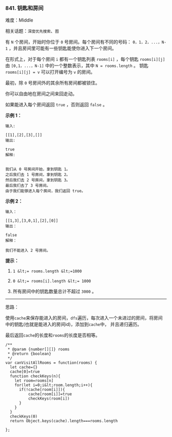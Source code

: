 ### 841. 钥匙和房间

难度：Middle

相关话题：`深度优先搜索`、`图`

有  `N`  个房间，开始时你位于  `0`  号房间。每个房间有不同的号码： `0，1，2，...，N-1` ，并且房间里可能有一些钥匙能使你进入下一个房间。



在形式上，对于每个房间  `i`  都有一个钥匙列表  `rooms[i]` ，每个钥匙  `rooms[i][j]`  由  `[0,1，...，N-1]`  中的一个整数表示，其中  `N = rooms.length` 。 钥匙  `rooms[i][j] = v`  可以打开编号为  `v`  的房间。



最初，除  `0`  号房间外的其余所有房间都被锁住。



你可以自由地在房间之间来回走动。



如果能进入每个房间返回  `true` ，否则返回  `false` 。









 **示例 1：** 





```
输入: 

[[1],[2],[3],[]]
输出: 

true
解释:  


我们从 0 号房间开始，拿到钥匙 1。
之后我们去 1 号房间，拿到钥匙 2。
然后我们去 2 号房间，拿到钥匙 3。
最后我们去了 3 号房间。
由于我们能够进入每个房间，我们返回 true。

```

 **示例 2：** 





```
输入：

[[1,3],[3,0,1],[2],[0]]
输出：

false
解释：

我们不能进入 2 号房间。

```

 **提示：** 





1.  `1 &lt;= rooms.length &lt;=1000` 

2.  `0 &lt;= rooms[i].length &lt;= 1000` 

3. 所有房间中的钥匙数量总计不超过 `3000` 。






-----

思路：

使用`cache`来保存能进入的房间，`dfs`遍历，每次进入一个未进过的房间，将房间中的钥匙(也就是能进入的房间id)，添加到`cache`中，
并且递归遍历。

最后返回`cache`的长度和`rooms`的长度是否相等。


```
/**
 * @param {number[][]} rooms
 * @return {boolean}
 */
var canVisitAllRooms = function(rooms) {
  let cache={}
  cache[0]=true
  function checkKeys(n){
    let room=rooms[n]
    for(let i=0;i&lt;room.length;i++){
      if(!cache[room[i]]){
          cache[room[i]]=true
          checkKeys(room[i])
      }
    }
  }
  checkKeys(0)
  return Object.keys(cache).length===rooms.length
    
};



```
